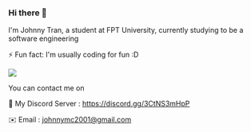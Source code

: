 ### Hi there 👋
I'm Johnny Tran, a student at FPT University, currently studying to be a software engineering

⚡ Fun fact: I'm usually coding for fun :D


<div>
<img src="https://github-readme-stats.vercel.app/api?username=johnnymc2001&show_icons=true&theme=merko" />
</div>

You can contact me on

💬 My Discord Server : https://discord.gg/3CtNS3mHpP

✉️ Email : johnnymc2001@gmail.com
